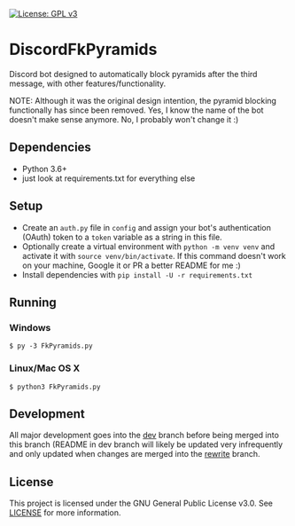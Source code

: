 [![License: GPL v3](https://img.shields.io/badge/License-GPL%20v3-blue.svg)](https://www.gnu.org/licenses/gpl-3.0)

# DiscordFkPyramids
Discord bot designed to automatically block pyramids after the third message, with other features/functionality.

NOTE: Although it was the original design intention, the pyramid blocking functionally has since been removed. Yes, I know the name of the bot doesn't make sense anymore. No, I probably won't change it :)

## Dependencies
- Python 3.6+
- just look at requirements.txt for everything else

## Setup 
- Create an `auth.py` file in `config` and assign your bot's authentication (OAuth) token to a `token` variable as a string in this file.
- Optionally create a virtual environment with `python -m venv venv` and activate it with `source venv/bin/activate`. If this command doesn't work on your machine, Google it or PR a better README for me :)
- Install dependencies with `pip install -U -r requirements.txt`

## Running
### Windows
```
$ py -3 FkPyramids.py
```
### Linux/Mac OS X
```
$ python3 FkPyramids.py
```

## Development
All major development goes into the [dev](https://github.com/zaxutic/Discord-FkPyramids/tree/dev/) branch before being merged into this branch (README in dev branch will likely be updated very infrequently and only updated when changes are merged into the [rewrite](https://github.com/zaxutic/Discord-FkPyramids/tree/rewrite/) branch.

## License
This project is licensed under the GNU General Public License v3.0. See [LICENSE](https://github.com/zaxutic/Discord-FkPyramids/tree/rewrite/LICENSE) for more information.
